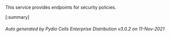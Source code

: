 






This service provides endpoints for security policies.

[:summary]

###### Auto generated by Pydio Cells Enterprise Distribution v3.0.2 on 11-Nov-2021
